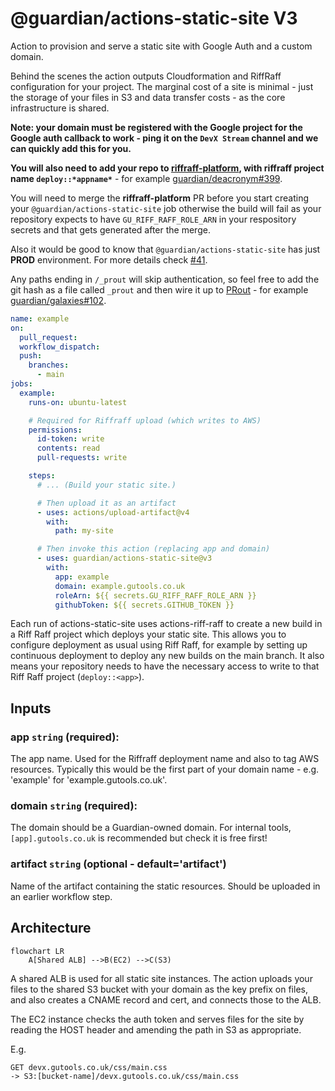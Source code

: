 # @guardian/actions-static-site V3

Action to provision and serve a static site with Google Auth and a custom
domain.

Behind the scenes the action outputs Cloudformation and RiffRaff configuration
for your project. The marginal cost of a site is minimal - just the storage of
your files in S3 and data transfer costs - as the core infrastructure is shared.

**Note: your domain must be registered with the Google project for the Google
auth callback to work - ping it on the `DevX Stream` channel and we can quickly add this for you.**

**You will also need to add your repo to [riffraff-platform](https://github.com/guardian/riffraff-platform?tab=readme-ov-file#adding-a-new-repository), with riffraff project name `deploy::*appname*`** - for example [guardian/deacronym#399](https://github.com/guardian/riffraff-platform/pull/399).

You will need to merge the **riffraff-platform** PR before you start creating your `@guardian/actions-static-site` job otherwise the build will fail as your repository expects to have `GU_RIFF_RAFF_ROLE_ARN` in your respository secrets and that gets generated after the merge.

Also it would be good to know that `@guardian/actions-static-site` has just **PROD** environment. For more details check [#41](https://github.com/guardian/actions-static-site/pull/41).

Any paths ending in `/_prout` will skip authentication, so feel free to add the git hash as a file called `_prout` and then wire it up to [PRout](https://github.com/guardian/prout) - for example [guardian/galaxies#102](https://github.com/guardian/galaxies/pull/102).

```yaml
name: example
on:
  pull_request:
  workflow_dispatch:
  push:
    branches:
      - main
jobs:
  example:
    runs-on: ubuntu-latest

    # Required for Riffraff upload (which writes to AWS)
    permissions:
      id-token: write
      contents: read
      pull-requests: write

    steps:
      # ... (Build your static site.)

      # Then upload it as an artifact
      - uses: actions/upload-artifact@v4
        with:
          path: my-site

      # Then invoke this action (replacing app and domain)
      - uses: guardian/actions-static-site@v3
        with:
          app: example
          domain: example.gutools.co.uk
          roleArn: ${{ secrets.GU_RIFF_RAFF_ROLE_ARN }}
          githubToken: ${{ secrets.GITHUB_TOKEN }}
```

Each run of actions-static-site uses actions-riff-raff to create a new build in
a Riff Raff project which deploys your static site. This allows you to configure
deployment as usual using Riff Raff, for example by setting up continuous
deployment to deploy any new builds on the main branch. It also means your
repository needs to have the necessary access to write to that Riff Raff project
(`deploy::<app>`).


## Inputs

### **app** `string` (required):

The app name. Used for the Riffraff deployment name and also to tag AWS
resources. Typically this would be the first part of your domain name - e.g.
'example' for 'example.gutools.co.uk'.
### **domain** `string` (required):

The domain should be a Guardian-owned domain. For internal tools,
`[app].gutools.co.uk` is recommended but check it is free first!

### **artifact** `string` (optional - default='artifact')

Name of the artifact containing the static resources. Should be uploaded in
an earlier workflow step.

## Architecture

```mermaid
flowchart LR
    A[Shared ALB] -->B(EC2) -->C(S3)
```

A shared ALB is used for all static site instances. The action uploads your
files to the shared S3 bucket with your domain as the key prefix on files, and
also creates a CNAME record and cert, and connects those to the ALB.

The EC2 instance checks the auth token and serves files for the site by reading
the HOST header and amending the path in S3 as appropriate.

E.g.

    GET devx.gutools.co.uk/css/main.css
    -> S3:[bucket-name]/devx.gutools.co.uk/css/main.css

